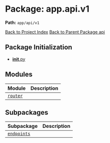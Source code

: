 # Package: app.api.v1

**Path:** `app/api/v1`

[Back to Project Index](../../../../index.md)
[Back to Parent Package api](../index.md)

## Package Initialization
- [__init__.py](init.md)

## Modules

| Module | Description |
| --- | --- |
| [`router`](router.md) |  |

## Subpackages

| Subpackage | Description |
| --- | --- |
| [`endpoints`](endpoints/index.md) |  |
